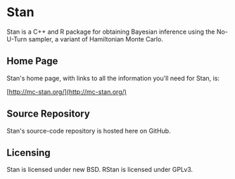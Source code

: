 Stan
====
Stan is a C++ and R package for obtaining Bayesian inference using the
No-U-Turn sampler, a variant of Hamiltonian Monte Carlo.

Home Page
---------
Stan's home page, with links to all the information you'll need for
Stan, is:

[http://mc-stan.org/](http://mc-stan.org/)

Source Repository
-----------------
Stan's source-code repository is hosted here on GitHub.

Licensing
---------
Stan is licensed under new BSD.   RStan is licensed under GPLv3.

